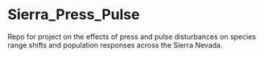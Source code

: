 # Sierra_Press_Pulse
Repo for project on the effects of press and pulse disturbances on species range shifts and population responses across the Sierra Nevada.
